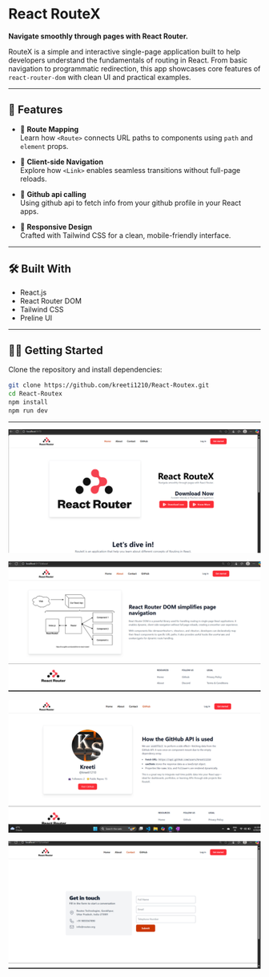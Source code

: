 # React RouteX

**Navigate smoothly through pages with React Router.**

RouteX is a simple and interactive single-page application built to help developers understand the fundamentals of routing in React. From basic navigation to programmatic redirection, this app showcases core features of `react-router-dom` with clean UI and practical examples.

---

## 🚀 Features

- 📌 **Route Mapping**  
  Learn how `<Route>` connects URL paths to components using `path` and `element` props.

- 🔗 **Client-side Navigation**  
  Explore how `<Link>` enables seamless transitions without full-page reloads.

- 🧭 **Github api calling**  
  Using github api to fetch info from your github profile in your React apps.

- 📱 **Responsive Design**  
  Crafted with Tailwind CSS for a clean, mobile-friendly interface.

---

## 🛠️ Built With

- React.js
- React Router DOM
- Tailwind CSS
- Preline UI

---

## 🧑‍💻 Getting Started

Clone the repository and install dependencies:

```bash
git clone https://github.com/kreeti1210/React-Routex.git
cd React-Routex
npm install
npm run dev

```

---


![alt text](image.png)

![alt text](image-1.png)

![alt text](image-2.png)

![alt text](image-3.png)